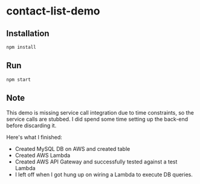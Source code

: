 # contact-list-demo

## Installation

```
npm install
```

## Run

```
npm start
```

## Note

This demo is missing service call integration due to time constraints, so the service calls are stubbed. I did spend some time setting up the back-end before discarding it.

Here's what I finished:
 * Created MySQL DB on AWS and created table
 * Created AWS Lambda
 * Created AWS API Gateway and successfully tested against a test Lambda
 * I left off when I got hung up on wiring a Lambda to execute DB queries.

